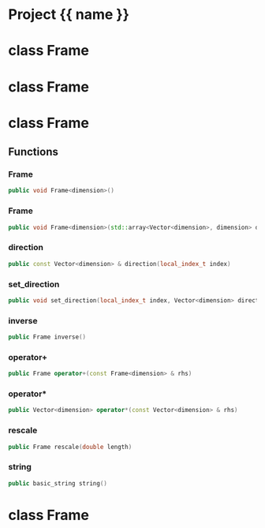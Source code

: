 <script setup>
import {useRoute} from 'vitepress'
const {path} = useRoute()
const tokens = path.split('/')
const words = tokens[2].split('-');
for (let i = 0; i < words.length; i++) {
    words[i] = words[i].charAt(0).toUpperCase() + words[i].slice(1);
    words[i] = words[i].replace('geode', 'Geode')
}
const name = words.join('-');
</script>
# Project {{ name }}

# class Frame

# class Frame

# class Frame


## Functions

### Frame

```cpp
public void Frame<dimension>()
```


### Frame

```cpp
public void Frame<dimension>(std::array<Vector<dimension>, dimension> directions)
```


### direction

```cpp
public const Vector<dimension> & direction(local_index_t index)
```


### set_direction

```cpp
public void set_direction(local_index_t index, Vector<dimension> direction)
```


### inverse

```cpp
public Frame inverse()
```


### operator+

```cpp
public Frame operator+(const Frame<dimension> & rhs)
```


### operator*

```cpp
public Vector<dimension> operator*(const Vector<dimension> & rhs)
```


### rescale

```cpp
public Frame rescale(double length)
```


### string

```cpp
public basic_string string()
```




# class Frame


